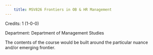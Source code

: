 ```yaml
---
    title: MSV826 Frontiers in OB & HR Management
---
```

Credits: 1 (1-0-0)

Department: Department of Management Studies

The contents of the course would be built around the particular nuance and/or emerging frontier.